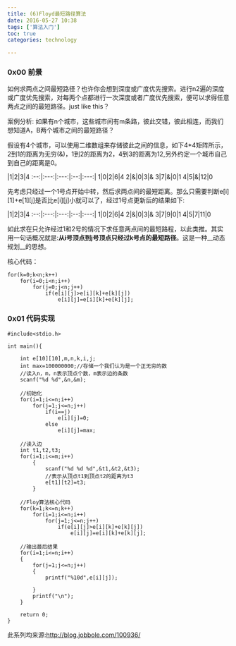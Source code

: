 ```yaml
---
title: (6)Floyd最短路径算法
date: 2016-05-27 10:38
tags: ['算法入门']
toc: true
categories: technology

---
```

### 0x00 前景

如何求两点之间最短路径？也许你会想到深度或广度优先搜索。进行n2遍的深度或广度优先搜索，对每两个点都进行一次深度或者广度优先搜索，便可以求得任意两点之间的最短路径。just like this？

案例分析:
如果有n个城市，这些城市间有m条路，彼此交错，彼此相连，而我们想知道A，B两个城市之间的最短路径？

假设有4个城市，可以使用二维数组来存储彼此之间的信息，如下4*4矩阵所示，2到1的距离为无穷(&)，1到2的距离为2，4到3的距离为12,另外约定一个城市自己到自己的距离是0。

|1|2|3|4
:--:|:---:|:---:|:--:|:---:|
1|0|2|6|4
2|&|0|3|&
3|7|&|0|1
4|5|&|12|0

先考虑只经过一个1号点开始中转，然后求两点间的最短距离。那么只需要判断e[i][1]+e[1][j]是否比e[i][j]小就可以了，经过1号点更新后的结果如下:

|1|2|3|4
:--:|:---:|:---:|:--:|:---:|
1|0|2|6|4
2|&|0|3|&
3|7|9|0|1
4|5|7|11|0

如此求在只允许经过1和2号的情况下求任意两点间的最短路程，以此类推。其实用一句话概况就是:__从i号顶点到j号顶点只经过k号点的最短路径__。这是一种__动态规划__的思想。

核心代码：
```
for(k=0;k<n;k++)
    for(i=0;i<n;i++)
        for(j=0;j<n;j++)
            if(e[i][j]>e[i][k]+e[k][j])
                e[i][j]=e[i][k]+e[k][j];
```  
### 0x01 代码实现
```
#include<stdio.h>

int main(){

	int e[10][10],m,n,k,i,j;
	int max=100000000;//存储一个我们认为是一个正无穷的数
	//读入n，m，n表示顶点个数，m表示边的条数
	scanf("%d %d",&n,&m);

	//初始化
	for(i=1;i<=n;i++)
		for(j=1;j<=n;j++)
			if(i==j)
				e[i][j]=0;
			else
				e[i][j]=max;

	//读入边
	int t1,t2,t3;
	for(i=1;i<=m;i++)
		{	
			scanf("%d %d %d",&t1,&t2,&t3);
			//表示从顶点t1到顶点t2的距离为t3
			e[t1][t2]=t3;
		}	
	
	//Floy算法核心代码
	for(k=1;k<=n;k++)
		for(i=1;i<=n;i++)
			for(j=1;j<=n;j++)
				if(e[i][j]>e[i][k]+e[k][j])
					e[i][j]=e[i][k]+e[k][j];
				
	//输出最后结果
	for(i=1;i<=n;i++)
	{
		for(j=1;j<=n;j++)
		{
		 	printf("%10d",e[i][j]);
		
		}
		printf("\n");
	}

	return 0;
}
```

此系列均来源:http://blog.jobbole.com/100936/


